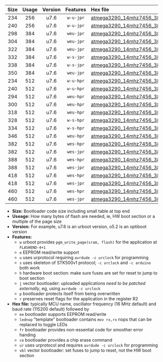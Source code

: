 |Size|Usage|Version|Features|Hex file|
|:-:|:-:|:-:|:-:|:--|
|234|256|u7.6|`w-u-jpr`|[atmega3290_14mhz7456_38400bps_ur_vbl.hex](https://raw.githubusercontent.com/stefanrueger/urboot/main//atmega3290_14mhz7456_38400bps_ur_vbl.hex)|
|240|256|u7.6|`w-u-jpr`|[atmega3290_14mhz7456_38400bps_lednop_ur_vbl.hex](https://raw.githubusercontent.com/stefanrueger/urboot/main//atmega3290_14mhz7456_38400bps_lednop_ur_vbl.hex)|
|298|384|u7.6|`weu-jpr`|[atmega3290_14mhz7456_38400bps_ee_ur_vbl.hex](https://raw.githubusercontent.com/stefanrueger/urboot/main//atmega3290_14mhz7456_38400bps_ee_ur_vbl.hex)|
|304|384|u7.6|`weu-jpr`|[atmega3290_14mhz7456_38400bps_ee_lednop_ur_vbl.hex](https://raw.githubusercontent.com/stefanrueger/urboot/main//atmega3290_14mhz7456_38400bps_ee_lednop_ur_vbl.hex)|
|322|384|u7.6|`weu-jpr`|[atmega3290_14mhz7456_38400bps_ee_lednop_fr_ur_vbl.hex](https://raw.githubusercontent.com/stefanrueger/urboot/main//atmega3290_14mhz7456_38400bps_ee_lednop_fr_ur_vbl.hex)|
|332|384|u7.6|`w-s-jpr`|[atmega3290_14mhz7456_38400bps_vbl.hex](https://raw.githubusercontent.com/stefanrueger/urboot/main//atmega3290_14mhz7456_38400bps_vbl.hex)|
|338|384|u7.6|`w-s-jpr`|[atmega3290_14mhz7456_38400bps_lednop_vbl.hex](https://raw.githubusercontent.com/stefanrueger/urboot/main//atmega3290_14mhz7456_38400bps_lednop_vbl.hex)|
|350|384|u7.6|`weu-jpr`|[atmega3290_14mhz7456_38400bps_ee_lednop_fr_ce_ur_vbl.hex](https://raw.githubusercontent.com/stefanrueger/urboot/main//atmega3290_14mhz7456_38400bps_ee_lednop_fr_ce_ur_vbl.hex)|
|234|512|u7.6|`w-u-hpr`|[atmega3290_14mhz7456_38400bps_ur.hex](https://raw.githubusercontent.com/stefanrueger/urboot/main//atmega3290_14mhz7456_38400bps_ur.hex)|
|240|512|u7.6|`w-u-hpr`|[atmega3290_14mhz7456_38400bps_lednop_ur.hex](https://raw.githubusercontent.com/stefanrueger/urboot/main//atmega3290_14mhz7456_38400bps_lednop_ur.hex)|
|294|512|u7.6|`weu-hpr`|[atmega3290_14mhz7456_38400bps_ee_ur.hex](https://raw.githubusercontent.com/stefanrueger/urboot/main//atmega3290_14mhz7456_38400bps_ee_ur.hex)|
|300|512|u7.6|`weu-hpr`|[atmega3290_14mhz7456_38400bps_ee_lednop_ur.hex](https://raw.githubusercontent.com/stefanrueger/urboot/main//atmega3290_14mhz7456_38400bps_ee_lednop_ur.hex)|
|318|512|u7.6|`weu-hpr`|[atmega3290_14mhz7456_38400bps_ee_lednop_fr_ur.hex](https://raw.githubusercontent.com/stefanrueger/urboot/main//atmega3290_14mhz7456_38400bps_ee_lednop_fr_ur.hex)|
|328|512|u7.6|`w-s-hpr`|[atmega3290_14mhz7456_38400bps.hex](https://raw.githubusercontent.com/stefanrueger/urboot/main//atmega3290_14mhz7456_38400bps.hex)|
|334|512|u7.6|`w-s-hpr`|[atmega3290_14mhz7456_38400bps_lednop.hex](https://raw.githubusercontent.com/stefanrueger/urboot/main//atmega3290_14mhz7456_38400bps_lednop.hex)|
|346|512|u7.6|`weu-hpr`|[atmega3290_14mhz7456_38400bps_ee_lednop_fr_ce_ur.hex](https://raw.githubusercontent.com/stefanrueger/urboot/main//atmega3290_14mhz7456_38400bps_ee_lednop_fr_ce_ur.hex)|
|382|512|u7.6|`wes-hpr`|[atmega3290_14mhz7456_38400bps_ee.hex](https://raw.githubusercontent.com/stefanrueger/urboot/main//atmega3290_14mhz7456_38400bps_ee.hex)|
|382|512|u7.6|`wes-jpr`|[atmega3290_14mhz7456_38400bps_ee_vbl.hex](https://raw.githubusercontent.com/stefanrueger/urboot/main//atmega3290_14mhz7456_38400bps_ee_vbl.hex)|
|388|512|u7.6|`wes-hpr`|[atmega3290_14mhz7456_38400bps_ee_lednop.hex](https://raw.githubusercontent.com/stefanrueger/urboot/main//atmega3290_14mhz7456_38400bps_ee_lednop.hex)|
|388|512|u7.6|`wes-jpr`|[atmega3290_14mhz7456_38400bps_ee_lednop_vbl.hex](https://raw.githubusercontent.com/stefanrueger/urboot/main//atmega3290_14mhz7456_38400bps_ee_lednop_vbl.hex)|
|418|512|u7.6|`wes-hpr`|[atmega3290_14mhz7456_38400bps_ee_lednop_fr.hex](https://raw.githubusercontent.com/stefanrueger/urboot/main//atmega3290_14mhz7456_38400bps_ee_lednop_fr.hex)|
|418|512|u7.6|`wes-jpr`|[atmega3290_14mhz7456_38400bps_ee_lednop_fr_vbl.hex](https://raw.githubusercontent.com/stefanrueger/urboot/main//atmega3290_14mhz7456_38400bps_ee_lednop_fr_vbl.hex)|
|460|512|u7.6|`wes-hpr`|[atmega3290_14mhz7456_38400bps_ee_lednop_fr_ce.hex](https://raw.githubusercontent.com/stefanrueger/urboot/main//atmega3290_14mhz7456_38400bps_ee_lednop_fr_ce.hex)|
|460|512|u7.6|`wes-jpr`|[atmega3290_14mhz7456_38400bps_ee_lednop_fr_ce_vbl.hex](https://raw.githubusercontent.com/stefanrueger/urboot/main//atmega3290_14mhz7456_38400bps_ee_lednop_fr_ce_vbl.hex)|

- **Size:** Bootloader code size including small table at top end
- **Useage:** How many bytes of flash are needed, ie, HW boot section or a multiple of the page size
- **Version:** For example, u7.6 is an urboot version, o5.2 is an optiboot version
- **Features:**
  + `w` urboot provides `pgm_write_page(sram, flash)` for the application at `FLASHEND-4+1`
  + `e` EEPROM read/write support
  + `u` uses urprotocol requiring `avrdude -c urclock` for programming
  + `s` uses skeleton of STK500v1 protocol; `-c urclock` and `-c arduino` both work
  + `h` hardware boot section: make sure fuses are set for reset to jump to boot section
  + `j` vector bootloader: uploaded applications *need to be patched externally*, eg, using `avrdude -c urclock`
  + `p` bootloader protects itself from being overwritten
  + `r` preserves reset flags for the application in the register R2
- **Hex file:** typically MCU name, oscillator frequency (16 MHz default) and baud rate (115200 default) followed by
  + `ee` bootloader supports EEPROM read/write
  + `lednop` "template" bootloader contains `mov rx,rx` nops that can be replaced to toggle LEDs
  + `fr` bootloader provides non-essential code for smoother error handing
  + `ce` bootloader provides a chip erase command
  + `ur` uses urprotocol and requires `avrdude -c urclock` for programming
  + `vbl` vector bootloader: set fuses to jump to reset, not the HW boot section
